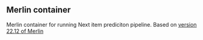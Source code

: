 ## Merlin container 
Merlin container for running Next item prediciton pipeline. Based on [version 22.12 of Merlin](nvcr.io/nvidia/merlin/merlin-pytorch:22.12)